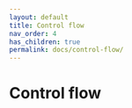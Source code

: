 ```yaml
---
layout: default
title: Control flow
nav_order: 4
has_children: true
permalink: docs/control-flow/
---
```


# Control flow
